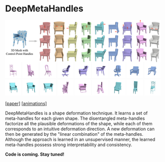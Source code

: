 # DeepMetaHandles

<img src="demo/teaser.jpg" align="center"> 
<div float="center">
<img src="demo/chair0/5c70ab.gif" width="10.4%">
<img src="demo/chair0/11e521.gif" width="10.4%">
<img src="demo/chair0/587ee5.gif" width="10.4%">
<img src="demo/chair7/4a0e7f.gif" width="10.4%">
<img src="demo/chair7/37a095.gif" width="10.4%">
<img src="demo/chair7/a2bffa.gif" width="10.4%">
<img src="demo/chair6/4a0e7f.gif" width="10.4%">
<img src="demo/chair6/9aa05f.gif" width="10.4%">
<img src="demo/chair6/39fee0.gif" width="10.4%">  
</div>
<div float="center">
<img src="demo/chair5/7e4335.gif" width="10.4%">
<img src="demo/chair5/104256.gif" width="10.4%">
<img src="demo/chair5/f76d50.gif" width="10.4%">
<img src="demo/chair9/11e521.gif" width="10.4%">
<img src="demo/chair9/f1563f.gif" width="10.4%">
<img src="demo/chair9/fde8c8.gif" width="10.4%">
<img src="demo/chair13/3e72bf.gif" width="10.4%">
<img src="demo/chair13/5c6c95.gif" width="10.4%">
<img src="demo/chair13/5c70ab.gif" width="10.4%">
</div>

[[paper]](http://cseweb.ucsd.edu/~mil070/projects/CVPR2021/paper.pdf) [[animations]](http://cseweb.ucsd.edu/~mil070/deep_meta_handles_supp_animations)  

DeepMetaHandles is a shape deformation technique. It learns a set of meta-handles for each given shape. The disentangled meta-handles factorize all the plausible deformations of the shape, while each of them corresponds to an intuitive deformation direction. A new deformation can then be generated by the "linear combination" of the meta-handles. Although the approach is learned in an unsupervised manner, the learned meta-handles possess strong interpretability and consistency.

**Code is coming. Stay tuned!**
